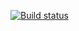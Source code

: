 [![Build status](https://ci.appveyor.com/api/projects/status/nnbyy1qv31t48dj5?svg=true)](https://ci.appveyor.com/project/Posbon/clconfig)
